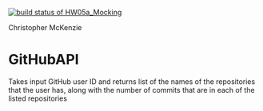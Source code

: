 [![build status of HW05a_Mocking](https://travis-ci.org/camckenzie/GitHubAPI.svg?branch=HW05a_Mocking)](https://travis-ci.org/camckenzie/GitHubAPI)

Christopher McKenzie

# GitHubAPI
Takes input GitHub user ID and returns list of the names of the repositories that the user has, along with the number of commits that are in each of the listed repositories
